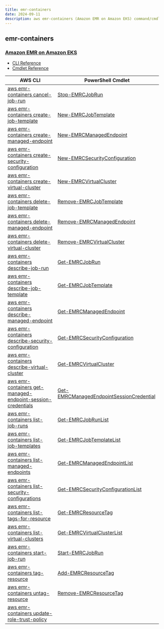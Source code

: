 ```yaml
---
title: emr-containers
date: 2024-09-11
description: aws emr-containers (Amazon EMR on Amazon EKS) command/cmdlet list.
---
```


## emr-containers

### [Amazon EMR on Amazon EKS](https://aws.amazon.com/emr/features/eks/)

* [CLI Reference](https://awscli.amazonaws.com/v2/documentation/api/latest/reference/emr-containers/index.html)
* [Cmdlet Reference](https://docs.aws.amazon.com/powershell/latest/reference/items/EMRContainers_cmdlets.html)

|AWS CLI|PowerShell Cmdlet|
|----|----|
|[aws emr-containers cancel-job-run](https://awscli.amazonaws.com/v2/documentation/api/latest/reference/emr-containers/cancel-job-run.html)|[Stop-EMRCJobRun](https://docs.aws.amazon.com/powershell/latest/reference/items/Stop-EMRCJobRun.html)|
|[aws emr-containers create-job-template](https://awscli.amazonaws.com/v2/documentation/api/latest/reference/emr-containers/create-job-template.html)|[New-EMRCJobTemplate](https://docs.aws.amazon.com/powershell/latest/reference/items/New-EMRCJobTemplate.html)|
|[aws emr-containers create-managed-endpoint](https://awscli.amazonaws.com/v2/documentation/api/latest/reference/emr-containers/create-managed-endpoint.html)|[New-EMRCManagedEndpoint](https://docs.aws.amazon.com/powershell/latest/reference/items/New-EMRCManagedEndpoint.html)|
|[aws emr-containers create-security-configuration](https://awscli.amazonaws.com/v2/documentation/api/latest/reference/emr-containers/create-security-configuration.html)|[New-EMRCSecurityConfiguration](https://docs.aws.amazon.com/powershell/latest/reference/items/New-EMRCSecurityConfiguration.html)|
|[aws emr-containers create-virtual-cluster](https://awscli.amazonaws.com/v2/documentation/api/latest/reference/emr-containers/create-virtual-cluster.html)|[New-EMRCVirtualCluster](https://docs.aws.amazon.com/powershell/latest/reference/items/New-EMRCVirtualCluster.html)|
|[aws emr-containers delete-job-template](https://awscli.amazonaws.com/v2/documentation/api/latest/reference/emr-containers/delete-job-template.html)|[Remove-EMRCJobTemplate](https://docs.aws.amazon.com/powershell/latest/reference/items/Remove-EMRCJobTemplate.html)|
|[aws emr-containers delete-managed-endpoint](https://awscli.amazonaws.com/v2/documentation/api/latest/reference/emr-containers/delete-managed-endpoint.html)|[Remove-EMRCManagedEndpoint](https://docs.aws.amazon.com/powershell/latest/reference/items/Remove-EMRCManagedEndpoint.html)|
|[aws emr-containers delete-virtual-cluster](https://awscli.amazonaws.com/v2/documentation/api/latest/reference/emr-containers/delete-virtual-cluster.html)|[Remove-EMRCVirtualCluster](https://docs.aws.amazon.com/powershell/latest/reference/items/Remove-EMRCVirtualCluster.html)|
|[aws emr-containers describe-job-run](https://awscli.amazonaws.com/v2/documentation/api/latest/reference/emr-containers/describe-job-run.html)|[Get-EMRCJobRun](https://docs.aws.amazon.com/powershell/latest/reference/items/Get-EMRCJobRun.html)|
|[aws emr-containers describe-job-template](https://awscli.amazonaws.com/v2/documentation/api/latest/reference/emr-containers/describe-job-template.html)|[Get-EMRCJobTemplate](https://docs.aws.amazon.com/powershell/latest/reference/items/Get-EMRCJobTemplate.html)|
|[aws emr-containers describe-managed-endpoint](https://awscli.amazonaws.com/v2/documentation/api/latest/reference/emr-containers/describe-managed-endpoint.html)|[Get-EMRCManagedEndpoint](https://docs.aws.amazon.com/powershell/latest/reference/items/Get-EMRCManagedEndpoint.html)|
|[aws emr-containers describe-security-configuration](https://awscli.amazonaws.com/v2/documentation/api/latest/reference/emr-containers/describe-security-configuration.html)|[Get-EMRCSecurityConfiguration](https://docs.aws.amazon.com/powershell/latest/reference/items/Get-EMRCSecurityConfiguration.html)|
|[aws emr-containers describe-virtual-cluster](https://awscli.amazonaws.com/v2/documentation/api/latest/reference/emr-containers/describe-virtual-cluster.html)|[Get-EMRCVirtualCluster](https://docs.aws.amazon.com/powershell/latest/reference/items/Get-EMRCVirtualCluster.html)|
|[aws emr-containers get-managed-endpoint-session-credentials](https://awscli.amazonaws.com/v2/documentation/api/latest/reference/emr-containers/get-managed-endpoint-session-credentials.html)|[Get-EMRCManagedEndpointSessionCredential](https://docs.aws.amazon.com/powershell/latest/reference/items/Get-EMRCManagedEndpointSessionCredential.html)|
|[aws emr-containers list-job-runs](https://awscli.amazonaws.com/v2/documentation/api/latest/reference/emr-containers/list-job-runs.html)|[Get-EMRCJobRunList](https://docs.aws.amazon.com/powershell/latest/reference/items/Get-EMRCJobRunList.html)|
|[aws emr-containers list-job-templates](https://awscli.amazonaws.com/v2/documentation/api/latest/reference/emr-containers/list-job-templates.html)|[Get-EMRCJobTemplateList](https://docs.aws.amazon.com/powershell/latest/reference/items/Get-EMRCJobTemplateList.html)|
|[aws emr-containers list-managed-endpoints](https://awscli.amazonaws.com/v2/documentation/api/latest/reference/emr-containers/list-managed-endpoints.html)|[Get-EMRCManagedEndpointList](https://docs.aws.amazon.com/powershell/latest/reference/items/Get-EMRCManagedEndpointList.html)|
|[aws emr-containers list-security-configurations](https://awscli.amazonaws.com/v2/documentation/api/latest/reference/emr-containers/list-security-configurations.html)|[Get-EMRCSecurityConfigurationList](https://docs.aws.amazon.com/powershell/latest/reference/items/Get-EMRCSecurityConfigurationList.html)|
|[aws emr-containers list-tags-for-resource](https://awscli.amazonaws.com/v2/documentation/api/latest/reference/emr-containers/list-tags-for-resource.html)|[Get-EMRCResourceTag](https://docs.aws.amazon.com/powershell/latest/reference/items/Get-EMRCResourceTag.html)|
|[aws emr-containers list-virtual-clusters](https://awscli.amazonaws.com/v2/documentation/api/latest/reference/emr-containers/list-virtual-clusters.html)|[Get-EMRCVirtualClusterList](https://docs.aws.amazon.com/powershell/latest/reference/items/Get-EMRCVirtualClusterList.html)|
|[aws emr-containers start-job-run](https://awscli.amazonaws.com/v2/documentation/api/latest/reference/emr-containers/start-job-run.html)|[Start-EMRCJobRun](https://docs.aws.amazon.com/powershell/latest/reference/items/Start-EMRCJobRun.html)|
|[aws emr-containers tag-resource](https://awscli.amazonaws.com/v2/documentation/api/latest/reference/emr-containers/tag-resource.html)|[Add-EMRCResourceTag](https://docs.aws.amazon.com/powershell/latest/reference/items/Add-EMRCResourceTag.html)|
|[aws emr-containers untag-resource](https://awscli.amazonaws.com/v2/documentation/api/latest/reference/emr-containers/untag-resource.html)|[Remove-EMRCResourceTag](https://docs.aws.amazon.com/powershell/latest/reference/items/Remove-EMRCResourceTag.html)|
|[aws emr-containers update-role-trust-policy](https://awscli.amazonaws.com/v2/documentation/api/latest/reference/emr-containers/update-role-trust-policy.html)||

